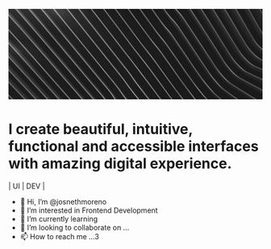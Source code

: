 ![home image](home.jpg "Home")

# I create beautiful, intuitive, functional and accessible interfaces with amazing digital experience.

|  UI  |  DEV  |

- 👋 Hi, I’m @josnethmoreno
- 👀 I’m interested in Frontend Development
- 🌱 I’m currently learning
- 💞️ I’m looking to collaborate on ...
- 📫 How to reach me ...3
